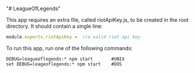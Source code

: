 "# LeagueOfLegends" 

This app requires an extra file, called riotApiKey.js, to be created in the root directory.  It should contain a single line:

```javascript
module.exports.riotApiKey =  //a valid riot api key
```


To run this app, run one of the following commands:

```shell
DEBUG=leagueoflegends:* npm start       #UNIX
set DEBUG=leageoflegends:* npm start    #DOS
```
